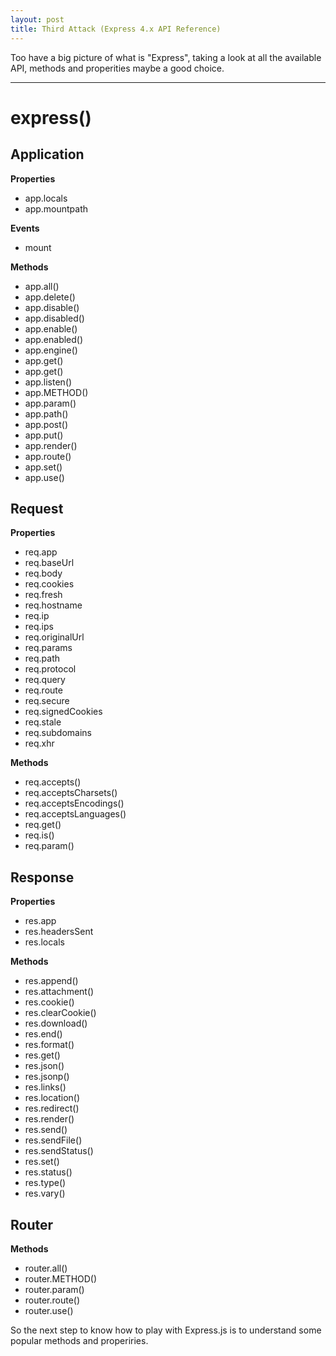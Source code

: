 ```yaml
---
layout: post
title: Third Attack (Express 4.x API Reference)
---
```


Too have a big picture of what is "Express", taking a look at all the available
API, methods and properities maybe a good choice.

---

# express()

## Application

**Properties**

- app.locals
- app.mountpath

**Events**

- mount

**Methods**

- app.all()
- app.delete()
- app.disable()
- app.disabled()
- app.enable()
- app.enabled()
- app.engine()
- app.get()
- app.get()
- app.listen()
- app.METHOD()
- app.param()
- app.path()
- app.post()
- app.put()
- app.render()
- app.route()
- app.set()
- app.use()

## Request

**Properties**

- req.app
- req.baseUrl
- req.body
- req.cookies
- req.fresh
- req.hostname
- req.ip
- req.ips
- req.originalUrl
- req.params
- req.path
- req.protocol
- req.query
- req.route
- req.secure
- req.signedCookies
- req.stale
- req.subdomains
- req.xhr

**Methods**

- req.accepts()
- req.acceptsCharsets()
- req.acceptsEncodings()
- req.acceptsLanguages()
- req.get()
- req.is()
- req.param()

## Response

**Properties**

- res.app
- res.headersSent
- res.locals

**Methods**

- res.append()
- res.attachment()
- res.cookie()
- res.clearCookie()
- res.download()
- res.end()
- res.format()
- res.get()
- res.json()
- res.jsonp()
- res.links()
- res.location()
- res.redirect()
- res.render()
- res.send()
- res.sendFile()
- res.sendStatus()
- res.set()
- res.status()
- res.type()
- res.vary()

## Router

**Methods**

- router.all()
- router.METHOD()
- router.param()
- router.route()
- router.use()

So the next step to know how to play with Express.js is to understand some popular methods and properiries.
